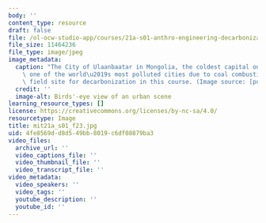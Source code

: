 ```yaml
---
body: ''
content_type: resource
draft: false
file: /ol-ocw-studio-app/courses/21a-s01-anthro-engineering-decarbonization-at-the-million-person-scale-fall-2023/mit21a_s01_f23.jpg
file_size: 11464236
file_type: image/jpeg
image_metadata:
  caption: "The City of Ulaanbaatar in Mongolia, the coldest capital on Earth and\
    \ one of the world\u2019s most polluted cities due to coal combustion, is the\
    \ field site for decarbonization in this course. (Image source: [public domain](https://commons.wikimedia.org/wiki/File:Ulaanbaatar_city_Mongolia_20230926_102617.jpg).)"
  credit: ''
  image-alt: Birds'-eye view of an urban scene
learning_resource_types: []
license: https://creativecommons.org/licenses/by-nc-sa/4.0/
resourcetype: Image
title: mit21a_s01_f23.jpg
uid: 4fe8569d-d8d5-49bb-8019-c6df08879ba3
video_files:
  archive_url: ''
  video_captions_file: ''
  video_thumbnail_file: ''
  video_transcript_file: ''
video_metadata:
  video_speakers: ''
  video_tags: ''
  youtube_description: ''
  youtube_id: ''
---
```

